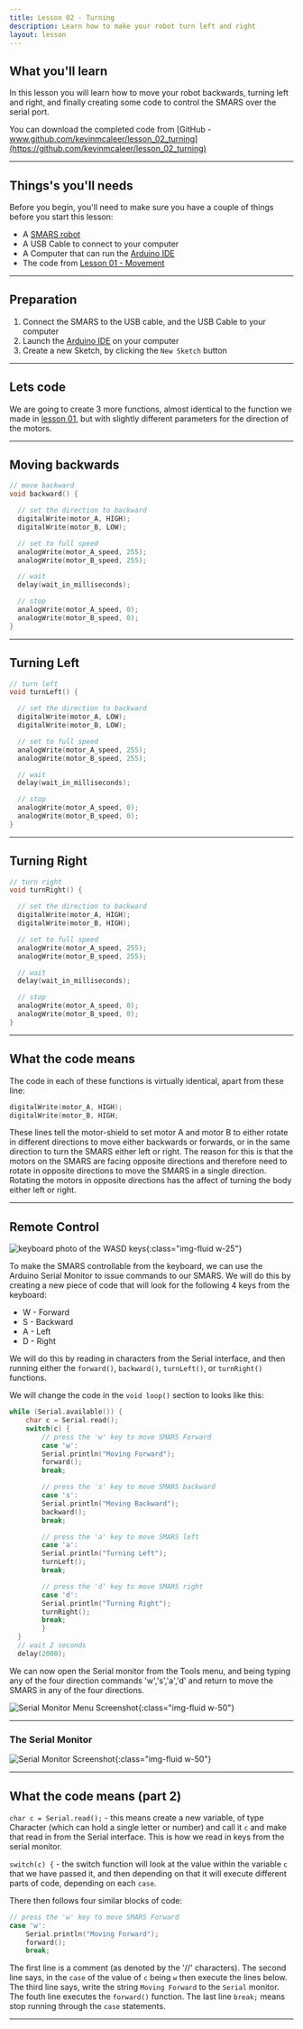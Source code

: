 ```yaml
---
title: Lesson 02 - Turning
description: Learn how to make your robot turn left and right
layout: lesson
---
```



## What you'll learn

In this lesson you will learn how to move your robot backwards, turning left and right, and finally creating some code to control the SMARS over the serial port.

You can download the completed code from [GitHub - www.github.com/kevinmcaleer/lesson_02_turning](https://github.com/kevinmcaleer/lesson_02_turning)

---

## Things's you'll needs

Before you begin, you'll need to make sure you have a couple of things before you start this lesson:

* A [SMARS robot](/learn/smars/)
* A USB Cable to connect to your computer
* A Computer that can run the [Arduino IDE](https://create.arduino.cc/editor)
* The code from [Lesson 01 - Movement](01_lesson_01)

---

## Preparation

1. Connect the SMARS to the USB cable, and the USB Cable to your computer
1. Launch the [Arduino IDE](https://create.arduino.cc/editor) on your computer
1. Create a new Sketch, by clicking the `New Sketch` button

---

## Lets code

We are going to create 3 more functions, almost identical to the function we made in [lesson 01](01_lesson_01), but with slightly different parameters for the direction of the motors.

---

## Moving backwards

``` c
// move backward
void backward() {

  // set the direction to backward
  digitalWrite(motor_A, HIGH);
  digitalWrite(motor_B, LOW);

  // set to full speed
  analogWrite(motor_A_speed, 255);
  analogWrite(motor_B_speed, 255);

  // wait
  delay(wait_in_milliseconds);

  // stop
  analogWrite(motor_A_speed, 0);
  analogWrite(motor_B_speed, 0);
}
```

---

## Turning Left

``` c
// turn left
void turnLeft() {

  // set the direction to backward
  digitalWrite(motor_A, LOW);
  digitalWrite(motor_B, LOW);

  // set to full speed
  analogWrite(motor_A_speed, 255);
  analogWrite(motor_B_speed, 255);

  // wait
  delay(wait_in_milliseconds);

  // stop
  analogWrite(motor_A_speed, 0);
  analogWrite(motor_B_speed, 0);
}
```

---

## Turning Right

``` c
// turn right
void turnRight() {

  // set the direction to backward
  digitalWrite(motor_A, HIGH);
  digitalWrite(motor_B, HIGH);

  // set to full speed
  analogWrite(motor_A_speed, 255);
  analogWrite(motor_B_speed, 255);

  // wait
  delay(wait_in_milliseconds);

  // stop
  analogWrite(motor_A_speed, 0);
  analogWrite(motor_B_speed, 0);
}
```

---

## What the code means

The code in each of these functions is virtually identical, apart from these line:

``` c
digitalWrite(motor_A, HIGH);
digitalWrite(motor_B, HIGH;
```

These lines tell the motor-shield to set motor A and motor B to either rotate in different directions to move either backwards or forwards, or in the same direction to turn the SMARS either left or right. The reason for this is that the motors on the SMARS are facing opposite directions and therefore need to rotate in opposite directions to move the SMARS in a single direction. Rotating the motors in opposite directions has the affect of turning the body either left or right.

---

## Remote Control

![keyboard photo of the WASD keys](assets/keyboard.jpg){:class="img-fluid w-25"}

To make the SMARS controllable from the keyboard, we can use the Arduino Serial Monitor to issue commands to our SMARS. We will do this by creating a new piece of code that will look for the following 4 keys from the keyboard:

* W - Forward
* S - Backward
* A - Left
* D - Right

We will do this by reading in characters from the Serial interface, and then running either the `forward()`, `backward()`, `turnLeft()`, or `turnRight()` functions.

We will change the code in the `void loop()` section to looks like this:

``` c
while (Serial.available()) {
    char c = Serial.read();
    switch(c) {
        // press the 'w' key to move SMARS Forward
        case 'w':
        Serial.println("Moving Forward");
        forward();
        break;

        // press the 's' key to move SMARS backward
        case 's':
        Serial.println("Moving Backward");
        backward();
        break;

        // press the 'a' key to move SMARS left
        case 'a':
        Serial.println("Turning Left");
        turnLeft();
        break;

        // press the 'd' key to move SMARS right
        case 'd':
        Serial.println("Turning Right");
        turnRight();
        break;
        }
  }
  // wait 2 seconds
  delay(2000);
```

We can now open the Serial monitor from the Tools menu, and being typing any of the four direction commands 'w','s','a','d' and return to move the SMARS in any of the four directions.

![Serial Monitor Menu Screenshot](assets/serial_monitor_menu.png){:class="img-fluid w-50"}

---

### The Serial Monitor

![Serial Monitor Screenshot](assets/serial_monitor.png){:class="img-fluid w-50"}

---

## What the code means (part 2)

`char c = Serial.read();` - this means create a new variable, of type Character (which can hold a single letter or number) and call it `c` and make that read in from the Serial interface. This is how we read in keys from the serial monitor.

`switch(c) {` - the switch function will look at the value within the variable `c` that we have passed it, and then depending on that it will execute different parts of code, depending on each `case`.

There then follows four similar blocks of code:

```c
// press the 'w' key to move SMARS Forward
case 'w':
    Serial.println("Moving Forward");
    forward();
    break;
```

The first line is a comment (as denoted by the '//' characters).
The second line says, in the `case` of the value of `c` being `w` then execute the lines below.
The third line says, write the string `Moving Forward` to the `Serial` monitor.
The fouth line executes the `forward()` function.
The last line `break;` means stop running through the `case` statements.

---
